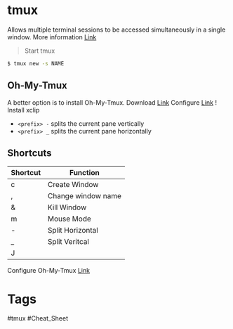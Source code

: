 # tmux
Allows multiple terminal sessions to be accessed simultaneously in a single window.
More information [Link](https://www.shortcutfoo.com/app/dojos/tmux/cheatsheet)

> Start tmux
```bash
$ tmux new -s NAME
```


## Oh-My-Tmux
A better option is to install Oh-My-Tmux.
Download [Link](https://github.com/gpakosz/.tmux)
Configure [Link](https://youtu.be/cPWEX2446B4)
! Install xclip 

-   `<prefix> -` splits the current pane vertically
-   `<prefix> _` splits the current pane horizontally


## Shortcuts
|Shortcut | Function |
| --- | --- |
| c | Create Window |
| , | Change window name|
| & | Kill Window|
| m | Mouse Mode |
| - | Split Horizontal |
| _ | Split Veritcal |
| J |

Configure Oh-My-Tmux [Link](https://youtu.be/cPWEX2446B4)





# Tags
#tmux #Cheat_Sheet 